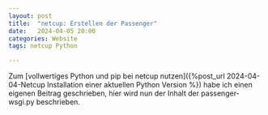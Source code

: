 ```yaml
---
layout: post
title:  "netcup: Erstellen der Passenger"
date:   2024-04-05 20:00
categories: Website
tags: netcup Python

---
```


Zum [vollwertiges Python und pip bei netcup nutzen]({%post_url 2024-04-04-Netcup Installation einer aktuellen Python Version %}) habe ich einen eigenen Beitrag geschrieben, hier wird nun der Inhalt der passenger-wsgi.py beschrieben.

